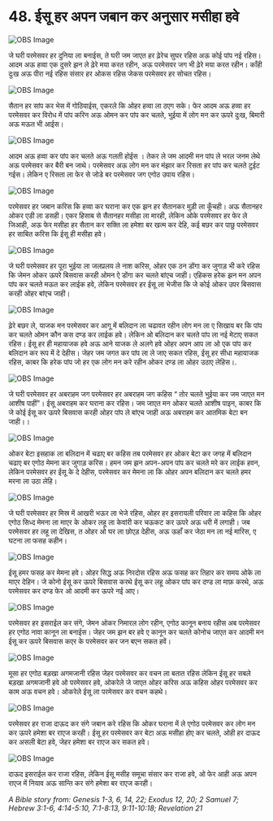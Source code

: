 # 48. ईसू हर अपन जबान कर अनुसार मसीहा हवे

![OBS Image](https://cdn.door43.org/obs/jpg/360px/obs-en-48-01.jpg)

जे घरी परमेसवर हर दुनिया ला बनाईस, ते घरी जम जाएत हर ढ़ेरेच सुघर रहिस अऊ कोई पांप नई रहिस। आदम अऊ हव्वा एक दुसरे झन ले ढ़ेरे मया करत रहीन, अऊ परमेसवर जग भी ढ़ेरे मया करत रहीन। काँही दुःख अऊ पीरा नई रहिस संसार हर ओकस रहिस जेकस परमेसवर हर सोचत रहिस।

![OBS Image](https://cdn.door43.org/obs/jpg/360px/obs-en-48-02.jpg)

सैतान हर सांप कर भेस में गोठियाईस, एकरले कि ओहर हव्वा ला ठएग सके। फेर आदम अऊ हव्वा हर परमेसवर कर विरोध में पांप करिन अऊ ओमन कर पांप कर चलते, भुईया में लोग मन कर ऊपरे दुःख, बिमारी अऊ मऊत भी आईस।

![OBS Image](https://cdn.door43.org/obs/jpg/360px/obs-en-48-03.jpg)

आदम अऊ हव्वा कर पांप कर चलते अऊ गलती होईस । तेकर ले जम आदमी मन पांप ले भरल जनम लेथे अऊ परमेसवर कर बैरी बन जाथे। परमेसवर अऊ लोग मन कर मंझार कर रिसता हर पांप कर चलते टुईट गईस। लेकिन ए रिसता ला फेर से जोडे बर परमेसवर जग एगोठ उपाय रहिस।

![OBS Image](https://cdn.door43.org/obs/jpg/360px/obs-en-48-04.jpg)

परमेसवर हर जबान करिस कि हव्वा कर घराना कर एक झन हर सैतानकर मुड़ी ला कूँचही। अऊ सैतानहर ओकर एडी ला डसही। एकर हिसाब से सैतानहर मसीहा ला मारही, लेकिन ओके परमेसवर हर फेर ले जिआही, अऊ फेर मसीहा हर सैतान कर सक्ति ला हमेशा बर खत्म कर देहि, कई बछर कर पाछु परमेसवर हर साबित करिस कि ईसू ही मसीहा हवे।

![OBS Image](https://cdn.door43.org/obs/jpg/360px/obs-en-48-05.jpg)

जे घरी परमेसवर हर पूरा भुईया ला जलप्रलय ले नाश करिस, ओहर एक ठन डोंगा कर जुगाड़ भी करे रहिस कि जेमन ओकर ऊपरे बिसवास करही ओमन ऐ डोंगा कर चलते बांएच जाही। एहिकस हरेक झन मन अपन पांप कर चलते मऊत कर लाईक हवे, लेकिन परमेसवर हर ईसू ला भेजीस कि जे कोई ओकर उपर बिसवास करही ओहर बांएच जाही।

![OBS Image](https://cdn.door43.org/obs/jpg/360px/obs-en-48-06.jpg)

ढ़ेरे बछर ले, याजक मन परमेसवर कर आगू में बलिदान ला चढावत रहीन लोग मन ला ए सिखाय बर कि पांप कर चलते ओमन कौन कस दण्ड कर लाईक हवे। लेकिन ओ बलिदान कर चलते पांप ला नई मेटाए सकत रहिस। ईसू हर ही महायाजक हवे अऊ आने याजक ले अलगे हवे ओहर अपन आप ला ओ एक पांप कर बलिदान कर रूप में दे देहीस। जेहर जम जगत कर पांप ला ले जाए सकत रहिस, ईसू हर सीधा महायाजक रहिस, काबर कि हरेक पांप जो हर एक लोग मन करे रहीन ओकर दण्ड ला ओहर उठाए लेहिस।.

![OBS Image](https://cdn.door43.org/obs/jpg/360px/obs-en-48-07.jpg)

जे घरी परमेसवर हर अबराहम जग परमेसवर हर अबराहम जग कहिस “ तोर चलते भुईया कर जम जाएत मन आशीष पाहीं”। ईसू अबराहम कर घराना कर रहिस। जम जाएत मन ओकर चलते आशीष पाइन, काबर कि जे कोई ईसू कर ऊपरे बिसवास करही ओहर पांप ले बांएच जाही अऊ अबराहम कर आतमिक बेटा बन जाही।।

![OBS Image](https://cdn.door43.org/obs/jpg/360px/obs-en-48-08.jpg)

ओकर बेटा इसहाक ला बलिदान में चढाए बर कहिस तब परमेसवर हर ओकर बेटा कर जगह में बलिदान चढाए बर एगोठ मेमना कर जुगाड़ करिस। हमन जम झन अपन-अपन पांप कर चलते मरे कर लाईक हवन, लेकिन परमेसवर हर ईसू के दे देहीस, परमेसवर कर मेमना ला कि ओहर अपन बलिदान कर चलते हमर मरना ला उठा लेहि।

![OBS Image](https://cdn.door43.org/obs/jpg/360px/obs-en-48-09.jpg)

जे घरी परमेसवर हर मिस्र में आखरी भऊर ला भेजे रहिस, ओहर हर इसरायली परिवार ला कहिस कि ओहर एगोठ सिध्द मेमना ला माएर के ओकर लहू ला केवांरी कर चऊकट कर ऊपरे अऊ धरी में लगाही। जब परमेसवर हर लहू ला देखिस, त ओहर ओ घर ला छोएड़ देहीस, अऊ ऊहाँ कर जेठा मन ला नई मारिस, ए घटना ला फसह कहीन।

![OBS Image](https://cdn.door43.org/obs/jpg/360px/obs-en-48-10.jpg)

ईसू हमर फसह कर मेमना हवे। ओहर सिद्ध अऊ निरदोस रहिस अऊ फसह कर तिहार कर समय ओके ला माएर देहिन। जे कोनो ईसू कर ऊपरे बिसवास करथे ईसू कर लहू ओकर पांप कर दण्ड ला माफ़ करथे, अऊ परमेसवर कर दण्ड फेर ओ आदमी कर ऊपरे नई आए।

![OBS Image](https://cdn.door43.org/obs/jpg/360px/obs-en-48-11.jpg)

परमेसवर हर इसराईल कर संगे, जेमन ओकर निमारल लोग रहीन, एगोठ कानून बनाय रहीस अब परमेसवर हर एगोठ नावा कानून ला बनाईस। जेहर जम झन बर हवे ए कानून कर चलते कोनोच जाएत कर आदमी मन ईसू कर ऊपरे बिसवास कएर के परमेसवर कर जन बएन सकत हवें।

![OBS Image](https://cdn.door43.org/obs/jpg/360px/obs-en-48-12.jpg)

मूसा हर एगोठ बड़खा अगमजानी रहिस जेहर परमेसवर कर वचन ला बतात रहिस लेकिन ईसू हर सबले बड़खा अगमजानी हवे ओ परमेसवर हवे, ओकरेले जे जाएत ओहर करिस अऊ कहिस ओहर परमेसवर कर काम अऊ वचन हवे। ओकरेले ईसू ला परमेसवर कर वचन कहथे।

![OBS Image](https://cdn.door43.org/obs/jpg/360px/obs-en-48-13.jpg)

परमेसवर हर राजा दाऊद कर संगे जबान करे रहिस कि ओकर घराना में ले एगोठ परमेसवर कर लोग मन कर ऊपरे हमेशा बर राएज करही। ईसू हर परमेसवर कर बेटा अऊ मसीहा होए कर चलते, ओही हर दाऊद कर असली बेटा हवे, जेहर हमेशा बर राएज कर सकत हवे।

![OBS Image](https://cdn.door43.org/obs/jpg/360px/obs-en-48-14.jpg)

दाऊद इसराईल कर राजा रहिस, लेकिन ईसू मसीह समूचा संसार कर राजा हवे, ओ फेर आही अऊ अपन राएज में नियाव अऊ सान्ति कर संगे हमेशा बर राएज करही।

_A Bible story from: Genesis 1-3, 6, 14, 22; Exodus 12, 20; 2 Samuel 7; Hebrew 3:1-6, 4:14-5:10, 7:1-8:13, 9:11-10:18; Revelation 21_